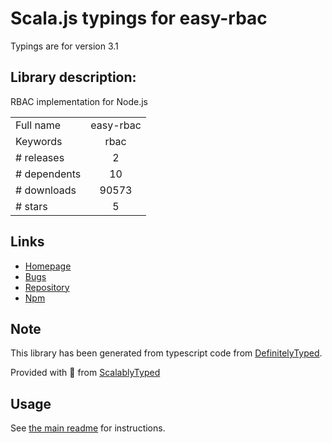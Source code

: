 
# Scala.js typings for easy-rbac

Typings are for version 3.1

## Library description:
RBAC implementation for Node.js

|                    |                 |
| ------------------ | :-------------: |
| Full name          | easy-rbac |
| Keywords           | rbac |
| # releases         | 2 |
| # dependents       | 10 |
| # downloads        | 90573 |
| # stars            | 5 |

## Links
- [Homepage](https://github.com/DeadAlready/easy-rbac#readme)
- [Bugs](https://github.com/DeadAlready/easy-rbac/issues)
- [Repository](https://github.com/DeadAlready/easy-rbac)
- [Npm](https://www.npmjs.com/package/easy-rbac)
    


## Note
This library has been generated from typescript code from [DefinitelyTyped](https://definitelytyped.org).

Provided with :purple_heart: from [ScalablyTyped](https://github.com/oyvindberg/ScalablyTyped)

## Usage
See [the main readme](../../readme.md) for instructions.



